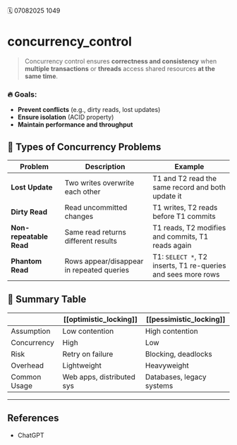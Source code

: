 🗓️ 07082025 1049

# concurrency_control

> Concurrency control ensures **correctness and consistency** when **multiple transactions** or **threads** access shared resources **at the same time**.

### 🔥 Goals:
- **Prevent conflicts** (e.g., dirty reads, lost updates)
- **Ensure isolation** (ACID property)
- **Maintain performance and throughput**

## 🧱 Types of Concurrency Problems

| Problem                 | Description                               | Example                                                      |
| ----------------------- | ----------------------------------------- | ------------------------------------------------------------ |
| **Lost Update**         | Two writes overwrite each other           | T1 and T2 read the same record and both update it            |
| **Dirty Read**          | Read uncommitted changes                  | T1 writes, T2 reads before T1 commits                        |
| **Non-repeatable Read** | Same read returns different results       | T1 reads, T2 modifies and commits, T1 reads again            |
| **Phantom Read**        | Rows appear/disappear in repeated queries | T1: `SELECT *`, T2 inserts, T1 re-queries and sees more rows |

## 🧠 Summary Table

|              | [[optimistic_locking]]    | [[pessimistic_locking]]   |
| ------------ | ------------------------- | ------------------------- |
| Assumption   | Low contention            | High contention           |
| Concurrency  | High                      | Low                       |
| Risk         | Retry on failure          | Blocking, deadlocks       |
| Overhead     | Lightweight               | Heavyweight               |
| Common Usage | Web apps, distributed sys | Databases, legacy systems |

---
## References
- ChatGPT
